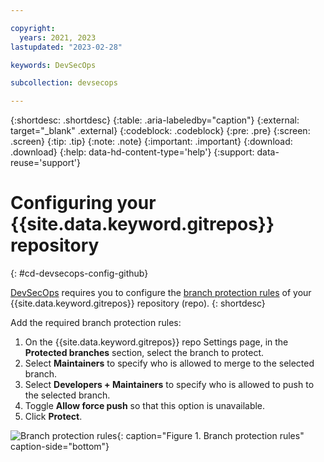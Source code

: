 ```yaml
---

copyright: 
  years: 2021, 2023
lastupdated: "2023-02-28"

keywords: DevSecOps

subcollection: devsecops

---
```


{:shortdesc: .shortdesc}
{:table: .aria-labeledby="caption"}
{:external: target="_blank" .external}
{:codeblock: .codeblock}
{:pre: .pre}
{:screen: .screen}
{:tip: .tip}
{:note: .note}
{:important: .important}
{:download: .download}
{:help: data-hd-content-type='help'}
{:support: data-reuse='support'}

# Configuring your {{site.data.keyword.gitrepos}} repository
{: #cd-devsecops-config-github}

[DevSecOps](/docs/devsecops?topic=devsecops-cd-devsecops-arch) requires you to configure the [branch protection rules](https://us-south.git.cloud.ibm.com/help/user/project/protected_branches) of your {{site.data.keyword.gitrepos}} repository (repo).
{: shortdesc}

Add the required branch protection rules:

1. On the {{site.data.keyword.gitrepos}} repo Settings page, in the **Protected branches** section, select the branch to protect.
1. Select **Maintainers** to specify who is allowed to merge to the selected branch.
1. Select **Developers + Maintainers** to specify who is allowed to push to the selected branch.
1. Toggle **Allow force push** so that this option is unavailable.
1. Click **Protect**.

 ![Branch protection rules](images/grit-branch-protection-rules-screenshot.png){: caption="Figure 1. Branch protection rules" caption-side="bottom"}
